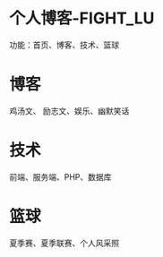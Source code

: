 # 个人博客-FIGHT_LU
功能：首页、博客、技术、篮球

# 博客
鸡汤文、 励志文、娱乐、幽默笑话

# 技术 
前端、服务端、PHP、数据库

# 篮球 
夏季赛、夏季联赛、个人风采照




